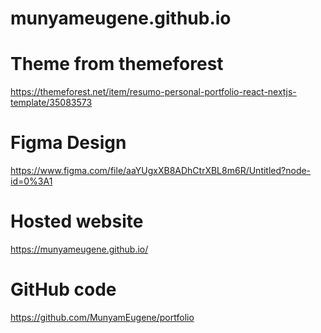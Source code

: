 # munyameugene.github.io

# Theme from themeforest
https://themeforest.net/item/resumo-personal-portfolio-react-nextjs-template/35083573
# Figma Design
https://www.figma.com/file/aaYUgxXB8ADhCtrXBL8m6R/Untitled?node-id=0%3A1
# Hosted website
https://munyameugene.github.io/

# GitHub code
https://github.com/MunyamEugene/portfolio


